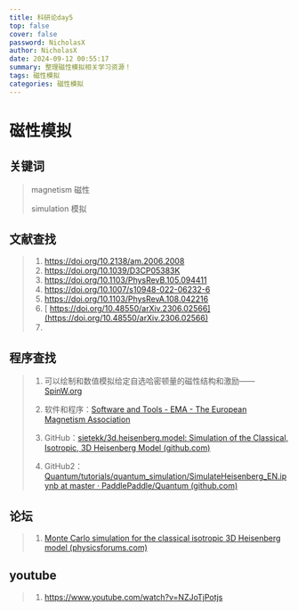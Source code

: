 ```yaml
---
title: 科研论day5
top: false
cover: false
password: NicholasX
author: NicholasX
date: 2024-09-12 00:55:17
summary: 整理磁性模拟相关学习资源！
tags: 磁性模拟
categories: 磁性模拟
---
```


# 磁性模拟

## 关键词

> magnetism 磁性
>
> simulation 模拟

## 文献查找

> 1. https://doi.org/10.2138/am.2006.2008
> 2. https://doi.org/10.1039/D3CP05383K
> 3. https://doi.org/10.1103/PhysRevB.105.094411
> 4. https://doi.org/10.1007/s10948-022-06232-6
> 5. https://doi.org/10.1103/PhysRevA.108.042216
> 6. [ https://doi.org/10.48550/arXiv.2306.02566](https://doi.org/10.48550/arXiv.2306.02566)
> 7. 

## 程序查找

> 1. 可以绘制和数值模拟给定自选哈密顿量的磁性结构和激励——[SpinW.org](https://spinw.org/)
>
> 2. 软件和程序：[Software and Tools - EMA - The European Magnetism Association](https://magnetism.eu/43-software.htm)
> 3. GitHub：[sietekk/3d.heisenberg.model: Simulation of the Classical, Isotropic, 3D Heisenberg Model (github.com)](https://github.com/sietekk/3d.heisenberg.model)
> 4. GitHub2：[Quantum/tutorials/quantum_simulation/SimulateHeisenberg_EN.ipynb at master · PaddlePaddle/Quantum (github.com)](https://github.com/PaddlePaddle/Quantum/blob/master/tutorials/quantum_simulation/SimulateHeisenberg_EN.ipynb)

## 论坛

> 1. [Monte Carlo simulation for the classical isotropic 3D Heisenberg model (physicsforums.com)](https://www.physicsforums.com/threads/monte-carlo-simulation-for-the-classical-isotropic-3d-heisenberg-model.1053728/)

## youtube

> 1. https://www.youtube.com/watch?v=NZJoTjPotjs
